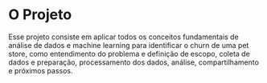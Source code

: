 # O Projeto

Esse projeto consiste em aplicar todos os conceitos fundamentais de análise de dados e machine learning para identificar o churn de uma pet store, como entendimento do problema e definição de escopo, coleta de dados e preparação, processamento dos dados, análise, compartilhamento e próximos passos.

